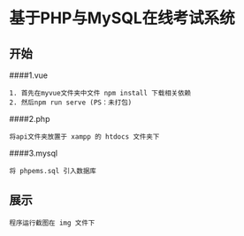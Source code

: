 # 基于PHP与MySQL在线考试系统

## 开始
####1.vue
```
1. 首先在myvue文件夹中文件 npm install 下载相关依赖
2. 然后npm run serve (PS：未打包)
```
####2.php
```
将api文件夹放置于 xampp 的 htdocs 文件夹下
```
####3.mysql
```
将 phpems.sql 引入数据库
```

## 展示
```
程序运行截图在 img 文件下
```